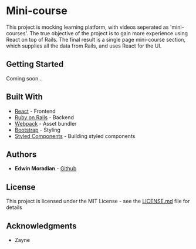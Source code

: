 # Mini-course

This project is mocking learning platform, with videos seperated as 'mini-courses'.
The true objective of the project is to gain more experience using React on top of Rails.
The final result is a single page mini-course section, which supplies all the data from Rails,
and uses React for the UI.

## Getting Started

Coming soon...

## Built With

* [React](https://reactjs.org/) - Frontend
* [Ruby on Rails](https://rubyonrails.org/) - Backend
* [Webpack](https://webpack.js.org/) - Asset bundler
* [Bootstrap](https://getbootstrap.com/) - Styling
* [Styled Components](https://styled-components.com/docs) - Building styled components

## Authors

* **Edwin Moradian** -  [Github](https://github.com/edwinmoradian90)

## License

This project is licensed under the MIT License - see the [LICENSE.md](LICENSE.md) file for details

## Acknowledgments

* Zayne
